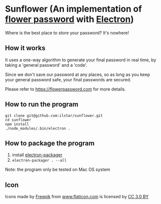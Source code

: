 # Sunflower (An implementation of [flower password](flowerpassword.com) with [Electron](electron.atom.io))

Where is the best place to store your password? It's nowhere!

## How it works

It uses a one-way algorithm to generate your final password in real time, by taking a 'general password' and a 'code'.

Since we don't save our password at any places, so as long as you keep your general password safe, your final passwords are secured.

Please refer to https://flowerpassword.com for more details.

## How to run the program

```
git clone git@github.com:ilstar/sunflower.git
cd sunflower
npm install
./node_modules/.bin/electron .
```

## How to package the program

1. install [electron-packager](https://github.com/electron-userland/electron-packager)
1. `electron-packager . --all`

Note: the program only be tested on Mac OS system

## Icon

<div>Icons made by <a href="http://www.freepik.com" title="Freepik">Freepik</a> from <a href="http://www.flaticon.com" title="Flaticon">www.flaticon.com</a> is licensed by <a href="http://creativecommons.org/licenses/by/3.0/" title="Creative Commons BY 3.0" target="_blank">CC 3.0 BY</a></div>
